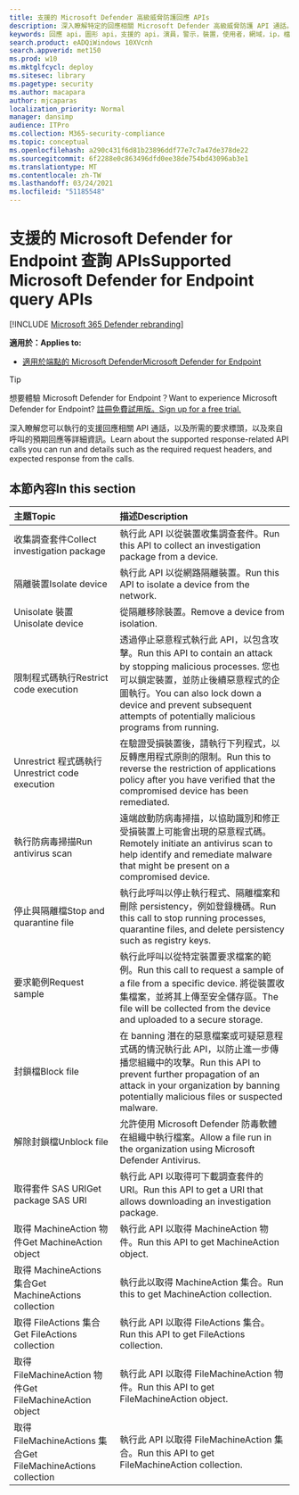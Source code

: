```yaml
---
title: 支援的 Microsoft Defender 高級威脅防護回應 APIs
description: 深入瞭解特定的回應相關 Microsoft Defender 高級威脅防護 API 通話。
keywords: 回應 api，圖形 api，支援的 api，演員，警示，裝置，使用者，網域，ip，檔案
search.product: eADQiWindows 10XVcnh
search.appverid: met150
ms.prod: w10
ms.mktglfcycl: deploy
ms.sitesec: library
ms.pagetype: security
ms.author: macapara
author: mjcaparas
localization_priority: Normal
manager: dansimp
audience: ITPro
ms.collection: M365-security-compliance
ms.topic: conceptual
ms.openlocfilehash: a290c431f6d81b23896ddf77e7c7a47de378de22
ms.sourcegitcommit: 6f2288e0c863496dfd0ee38de754bd43096ab3e1
ms.translationtype: MT
ms.contentlocale: zh-TW
ms.lasthandoff: 03/24/2021
ms.locfileid: "51185548"
---
```

# <a name="supported-microsoft-defender-for-endpoint-query-apis"></a><span data-ttu-id="b5488-104">支援的 Microsoft Defender for Endpoint 查詢 APIs</span><span class="sxs-lookup"><span data-stu-id="b5488-104">Supported Microsoft Defender for Endpoint query APIs</span></span> 

[!INCLUDE [Microsoft 365 Defender rebranding](../../includes/microsoft-defender.md)]


<span data-ttu-id="b5488-105">**適用於：**</span><span class="sxs-lookup"><span data-stu-id="b5488-105">**Applies to:**</span></span>
- [<span data-ttu-id="b5488-106">適用於端點的 Microsoft Defender</span><span class="sxs-lookup"><span data-stu-id="b5488-106">Microsoft Defender for Endpoint</span></span>](https://go.microsoft.com/fwlink/p/?linkid=2154037)

> [!TIP]
> <span data-ttu-id="b5488-107">想要體驗 Microsoft Defender for Endpoint？</span><span class="sxs-lookup"><span data-stu-id="b5488-107">Want to experience Microsoft Defender for Endpoint?</span></span> [<span data-ttu-id="b5488-108">註冊免費試用版。</span><span class="sxs-lookup"><span data-stu-id="b5488-108">Sign up for a free trial.</span></span>](https://www.microsoft.com/microsoft-365/windows/microsoft-defender-atp?ocid=docs-wdatp-supported-response-apis-abovefoldlink) 

<span data-ttu-id="b5488-109">深入瞭解您可以執行的支援回應相關 API 通話，以及所需的要求標頭，以及來自呼叫的預期回應等詳細資訊。</span><span class="sxs-lookup"><span data-stu-id="b5488-109">Learn about the supported response-related API calls you can run and details such as the required request headers, and expected response from the calls.</span></span>

## <a name="in-this-section"></a><span data-ttu-id="b5488-110">本節內容</span><span class="sxs-lookup"><span data-stu-id="b5488-110">In this section</span></span>
<span data-ttu-id="b5488-111">主題</span><span class="sxs-lookup"><span data-stu-id="b5488-111">Topic</span></span> | <span data-ttu-id="b5488-112">描述</span><span class="sxs-lookup"><span data-stu-id="b5488-112">Description</span></span>
:---|:---
<span data-ttu-id="b5488-113">收集調查套件</span><span class="sxs-lookup"><span data-stu-id="b5488-113">Collect investigation package</span></span> | <span data-ttu-id="b5488-114">執行此 API 以從裝置收集調查套件。</span><span class="sxs-lookup"><span data-stu-id="b5488-114">Run this API to collect an investigation package from a device.</span></span>
<span data-ttu-id="b5488-115">隔離裝置</span><span class="sxs-lookup"><span data-stu-id="b5488-115">Isolate device</span></span> | <span data-ttu-id="b5488-116">執行此 API 以從網路隔離裝置。</span><span class="sxs-lookup"><span data-stu-id="b5488-116">Run this API to isolate a device from the network.</span></span>
<span data-ttu-id="b5488-117">Unisolate 裝置</span><span class="sxs-lookup"><span data-stu-id="b5488-117">Unisolate device</span></span> | <span data-ttu-id="b5488-118">從隔離移除裝置。</span><span class="sxs-lookup"><span data-stu-id="b5488-118">Remove a device from isolation.</span></span> 
<span data-ttu-id="b5488-119">限制程式碼執行</span><span class="sxs-lookup"><span data-stu-id="b5488-119">Restrict code execution</span></span> | <span data-ttu-id="b5488-120">透過停止惡意程式執行此 API，以包含攻擊。</span><span class="sxs-lookup"><span data-stu-id="b5488-120">Run this API to contain an attack by stopping malicious processes.</span></span> <span data-ttu-id="b5488-121">您也可以鎖定裝置，並防止後續惡意程式的企圖執行。</span><span class="sxs-lookup"><span data-stu-id="b5488-121">You can also lock down a device and prevent subsequent attempts of potentially malicious programs from running.</span></span>
<span data-ttu-id="b5488-122">Unrestrict 程式碼執行</span><span class="sxs-lookup"><span data-stu-id="b5488-122">Unrestrict code execution</span></span> | <span data-ttu-id="b5488-123">在驗證受損裝置後，請執行下列程式，以反轉應用程式原則的限制。</span><span class="sxs-lookup"><span data-stu-id="b5488-123">Run this to reverse the restriction of applications policy after you have verified that the compromised device has been remediated.</span></span>
<span data-ttu-id="b5488-124">執行防病毒掃描</span><span class="sxs-lookup"><span data-stu-id="b5488-124">Run antivirus scan</span></span> | <span data-ttu-id="b5488-125">遠端啟動防病毒掃描，以協助識別和修正受損裝置上可能會出現的惡意程式碼。</span><span class="sxs-lookup"><span data-stu-id="b5488-125">Remotely initiate an antivirus scan to help identify and remediate malware that might be present on a compromised device.</span></span>
<span data-ttu-id="b5488-126">停止與隔離檔</span><span class="sxs-lookup"><span data-stu-id="b5488-126">Stop and quarantine file</span></span> |  <span data-ttu-id="b5488-127">執行此呼叫以停止執行程式、隔離檔案和刪除 persistency，例如登錄機碼。</span><span class="sxs-lookup"><span data-stu-id="b5488-127">Run this call to stop running processes, quarantine  files, and delete persistency such as registry keys.</span></span>
<span data-ttu-id="b5488-128">要求範例</span><span class="sxs-lookup"><span data-stu-id="b5488-128">Request sample</span></span> | <span data-ttu-id="b5488-129">執行此呼叫以從特定裝置要求檔案的範例。</span><span class="sxs-lookup"><span data-stu-id="b5488-129">Run this call to request a sample of a file from a specific device.</span></span> <span data-ttu-id="b5488-130">將從裝置收集檔案，並將其上傳至安全儲存區。</span><span class="sxs-lookup"><span data-stu-id="b5488-130">The file will be collected from the device and uploaded to a secure storage.</span></span>
<span data-ttu-id="b5488-131">封鎖檔</span><span class="sxs-lookup"><span data-stu-id="b5488-131">Block file</span></span> | <span data-ttu-id="b5488-132">在 banning 潛在的惡意檔案或可疑惡意程式碼的情況執行此 API，以防止進一步傳播您組織中的攻擊。</span><span class="sxs-lookup"><span data-stu-id="b5488-132">Run this API to prevent further propagation of an attack in your organization by banning potentially malicious files or suspected malware.</span></span> 
<span data-ttu-id="b5488-133">解除封鎖檔</span><span class="sxs-lookup"><span data-stu-id="b5488-133">Unblock file</span></span> | <span data-ttu-id="b5488-134">允許使用 Microsoft Defender 防毒軟體在組織中執行檔案。</span><span class="sxs-lookup"><span data-stu-id="b5488-134">Allow a file run in the organization using Microsoft Defender Antivirus.</span></span>
<span data-ttu-id="b5488-135">取得套件 SAS URI</span><span class="sxs-lookup"><span data-stu-id="b5488-135">Get package SAS URI</span></span> | <span data-ttu-id="b5488-136">執行此 API 以取得可下載調查套件的 URI。</span><span class="sxs-lookup"><span data-stu-id="b5488-136">Run this API to get a URI that allows downloading an investigation package.</span></span>
<span data-ttu-id="b5488-137">取得 MachineAction 物件</span><span class="sxs-lookup"><span data-stu-id="b5488-137">Get MachineAction object</span></span> | <span data-ttu-id="b5488-138">執行此 API 以取得 MachineAction 物件。</span><span class="sxs-lookup"><span data-stu-id="b5488-138">Run this API to get MachineAction object.</span></span>
<span data-ttu-id="b5488-139">取得 MachineActions 集合</span><span class="sxs-lookup"><span data-stu-id="b5488-139">Get MachineActions collection</span></span> | <span data-ttu-id="b5488-140">執行此以取得 MachineAction 集合。</span><span class="sxs-lookup"><span data-stu-id="b5488-140">Run this to get MachineAction collection.</span></span>
<span data-ttu-id="b5488-141">取得 FileActions 集合</span><span class="sxs-lookup"><span data-stu-id="b5488-141">Get FileActions collection</span></span> | <span data-ttu-id="b5488-142">執行此 API 以取得 FileActions 集合。</span><span class="sxs-lookup"><span data-stu-id="b5488-142">Run this API to get FileActions collection.</span></span>
<span data-ttu-id="b5488-143">取得 FileMachineAction 物件</span><span class="sxs-lookup"><span data-stu-id="b5488-143">Get FileMachineAction object</span></span> | <span data-ttu-id="b5488-144">執行此 API 以取得 FileMachineAction 物件。</span><span class="sxs-lookup"><span data-stu-id="b5488-144">Run this API to get FileMachineAction object.</span></span>
<span data-ttu-id="b5488-145">取得 FileMachineActions 集合</span><span class="sxs-lookup"><span data-stu-id="b5488-145">Get FileMachineActions collection</span></span> | <span data-ttu-id="b5488-146">執行此 API 以取得 FileMachineAction 集合。</span><span class="sxs-lookup"><span data-stu-id="b5488-146">Run this API to get FileMachineAction collection.</span></span>
